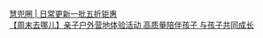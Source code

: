   
[慧兜圈 | 日常更新一批五折钜惠](http://www.dianyue.me/archives/859/myvil6g790tkzyjq/)  
[【周末去哪儿】亲子户外营地体验活动 高质量陪伴孩子 与孩子共同成长](http://www.dianyue.me/archives/394/hxi8nehblr2uo7r9/)